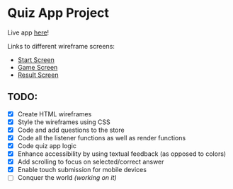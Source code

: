 # Quiz App Project
Live app [here](https://thinkful-ei-macaw.github.io/quiz-app-rm/)!

Links to different wireframe screens:
- [Start Screen](https://thinkful-ei-macaw.github.io/quiz-app-rm/wireframes/start-screen.html)
- [Game Screen](https://thinkful-ei-macaw.github.io/quiz-app-rm/wireframes/game-screen.html)
- [Result Screen](https://thinkful-ei-macaw.github.io/quiz-app-rm/wireframes/result-screen.html)

## TODO:
- [x] Create HTML wireframes
- [x] Style the wireframes using CSS
- [x] Code and add questions to the store
- [x] Code all the listener functions as well as render functions
- [x] Code quiz app logic
- [x] Enhance accessibility by using textual feedback (as opposed to colors)
- [x] Add scrolling to focus on selected/correct answer
- [x] Enable touch submission for mobile devices
- [ ] Conquer the world _(working on it)_
